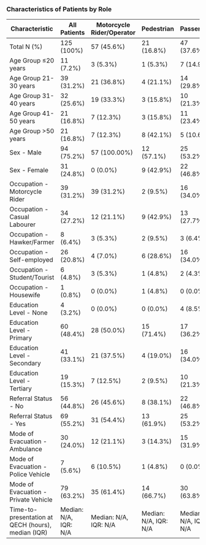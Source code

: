 ### Characteristics of Patients by Role

| Characteristic                              | All Patients   | Motorcycle Rider/Operator | Pedestrian      | Passenger       | p-value  |
|---------------------------------------------|----------------|---------------------------|-----------------|-----------------|----------|
| Total N (%)                                 | 125 (100%)     | 57 (45.6%)               | 21 (16.8%)      | 47 (37.6%)      |          |
| Age Group ≤20 years                         | 11 (7.2%)      | 3 (5.3%)                 | 1 (5.3%)        | 7 (14.9%)       |          |
| Age Group 21-30 years                       | 39 (31.2%)     | 21 (36.8%)              | 4 (21.1%)       | 14 (29.8%)      |          |
| Age Group 31-40 years                       | 32 (25.6%)     | 19 (33.3%)              | 3 (15.8%)       | 10 (21.3%)      |          |
| Age Group 41-50 years                       | 21 (16.8%)     | 7 (12.3%)               | 3 (15.8%)       | 11 (23.4%)      |          |
| Age Group >50 years                         | 21 (16.8%)     | 7 (12.3%)               | 8 (42.1%)       | 5 (10.6%)       | 0.0234   |
| Sex - Male                                  | 94 (75.2%)     | 57 (100.00%)            | 12 (57.1%)      | 25 (53.2%)      | 2.951    |
| Sex - Female                                | 31 (24.8%)     | 0 (0.0%)                | 9 (42.9%)       | 22 (46.8%)      | 2.951    |
| Occupation - Motorcycle Rider               | 39 (31.2%)     | 39 (31.2%)              | 2 (9.5%)        | 16 (34.0%)      | 0.0003   |
| Occupation - Casual Labourer                | 34 (27.2%)     | 12 (21.1%)              | 9 (42.9%)       | 13 (27.7%)      | 0.0003   |
| Occupation - Hawker/Farmer                  | 8 (6.4%)       | 3 (5.3%)                | 2 (9.5%)        | 3 (6.4%)        | 0.0003   |
| Occupation - Self-employed                  | 26 (20.8%)     | 4 (7.0%)                | 6 (28.6%)       | 16 (34.0%)      | 0.0003   |
| Occupation - Student/Tourist                | 6 (4.8%)       | 3 (5.3%)                | 1 (4.8%)        | 2 (4.3%)        | 0.0003   |
| Occupation - Housewife                      | 1 (0.8%)       | 0 (0.0%)                | 1 (4.8%)        | 0 (0.0%)        | 0.0003   |
| Education Level - None                      | 4 (3.2%)       | 0 (0.0%)                | 0 (0.0%)        | 4 (8.5%)        | 0.0313   |
| Education Level - Primary                   | 60 (48.4%)     | 28 (50.0%)              | 15 (71.4%)      | 17 (36.2%)      | 0.0313   |
| Education Level - Secondary                 | 41 (33.1%)     | 21 (37.5%)              | 4 (19.0%)       | 16 (34.0%)      | 0.0313   |
| Education Level - Tertiary                  | 19 (15.3%)     | 7 (12.5%)               | 2 (9.5%)        | 10 (21.3%)      | 0.0313   |
| Referral Status - No                        | 56 (44.8%)     | 26 (45.6%)              | 8 (38.1%)       | 22 (46.8%)      | 0.7891   |
| Referral Status - Yes                       | 69 (55.2%)     | 31 (54.4%)              | 13 (61.9%)      | 25 (53.2%)      | 0.7891   |
| Mode of Evacuation - Ambulance              | 30 (24.0%)     | 12 (21.1%)              | 3 (14.3%)       | 15 (31.9%)      | 0.0265   |
| Mode of Evacuation - Police Vehicle         | 7 (5.6%)       | 6 (10.5%)               | 1 (4.8%)        | 0 (0.0%)        | 0.0265   |
| Mode of Evacuation - Private Vehicle        | 79 (63.2%)     | 35 (61.4%)              | 14 (66.7%)      | 30 (63.8%)      | 0.0265   |
| Time-to-presentation at QECH (hours), median (IQR) | Median: N/A, IQR: N/A | Median: N/A, IQR: N/A | Median: N/A, IQR: N/A | Median: N/A, IQR: N/A | 0.9652   |

